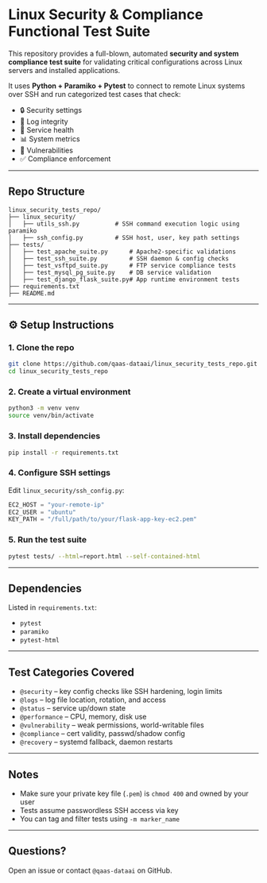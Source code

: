 # Linux Security & Compliance Functional Test Suite

This repository provides a full-blown, automated **security and system compliance test suite** for validating critical configurations across Linux servers and installed applications.

It uses **Python + Paramiko + Pytest** to connect to remote Linux systems over SSH and run categorized test cases that check:

- 🔒 Security settings
- 🧾 Log integrity
- 🧪 Service health
- 📊 System metrics
- 🚨 Vulnerabilities
- ✅ Compliance enforcement

---

## Repo Structure

```
linux_security_tests_repo/
├── linux_security/
│   ├── utils_ssh.py          # SSH command execution logic using paramiko
│   ├── ssh_config.py         # SSH host, user, key path settings
├── tests/
│   ├── test_apache_suite.py      # Apache2-specific validations
│   ├── test_ssh_suite.py         # SSH daemon & config checks
│   ├── test_vsftpd_suite.py      # FTP service compliance tests
│   ├── test_mysql_pg_suite.py    # DB service validation
│   ├── test_django_flask_suite.py# App runtime environment tests
├── requirements.txt
├── README.md
```

---

## ⚙️ Setup Instructions

###  1. Clone the repo
```bash
git clone https://github.com/qaas-dataai/linux_security_tests_repo.git
cd linux_security_tests_repo
```

###  2. Create a virtual environment
```bash
python3 -m venv venv
source venv/bin/activate
```

### 3. Install dependencies
```bash
pip install -r requirements.txt
```

###  4. Configure SSH settings
Edit `linux_security/ssh_config.py`:
```python
EC2_HOST = "your-remote-ip"
EC2_USER = "ubuntu"
KEY_PATH = "/full/path/to/your/flask-app-key-ec2.pem"
```

###  5. Run the test suite
```bash
pytest tests/ --html=report.html --self-contained-html
```

---

##  Dependencies

Listed in `requirements.txt`:

- `pytest`
- `paramiko`
- `pytest-html`

---

## Test Categories Covered

- `@security` – key config checks like SSH hardening, login limits
- `@logs` – log file location, rotation, and access
- `@status` – service up/down state
- `@performance` – CPU, memory, disk use
- `@vulnerability` – weak permissions, world-writable files
- `@compliance` – cert validity, passwd/shadow config
- `@recovery` – systemd fallback, daemon restarts

---

## Notes

- Make sure your private key file (`.pem`) is `chmod 400` and owned by your user
- Tests assume passwordless SSH access via key
- You can tag and filter tests using `-m marker_name`

---

## Questions?

Open an issue or contact `@qaas-dataai` on GitHub.
